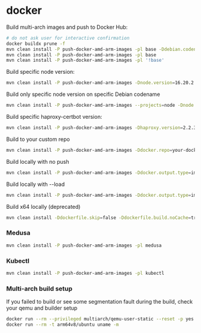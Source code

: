 # docker

Build multi-arch images and push to Docker Hub:
```bash
# do not ask user for interactive confirmation
docker buildx prune -f
mvn clean install -P push-docker-amd-arm-images -pl base -Ddebian.codename=bullseye-slim
mvn clean install -P push-docker-amd-arm-images -pl base
mvn clean install -P push-docker-amd-arm-images -pl '!base'
```

Build specific node version:
```bash
mvn clean install -P push-docker-amd-arm-images -Dnode.version=16.20.2
``` 

Build only specific node version on specific Debian codename
```bash
mvn clean install -P push-docker-amd-arm-images --projects=node -Dnode.version=16.20.2 -Ddebian.codename=bullseye-slim -Ddocker.push-arm-amd-image.phase=none -Ddocker.push-arm-amd-image-latest.phase=none
```

Build specific haproxy-certbot version:
```bash
mvn clean install -P push-docker-amd-arm-images -Dhaproxy.version=2.2.33
```

Build to your custom repo
```bash
mvn clean install -P push-docker-amd-arm-images -Ddocker.repo=your-docker-repo
```

Build locally with no push
```bash
mvn clean install -P push-docker-amd-arm-images -Ddocker.output.type=image
```

Build locally with --load
```bash
mvn clean install -P push-docker-amd-arm-images -Ddocker.output.type=image --projects="openjdk21" -am
```

Build x64 locally (deprecated)
```bash
mvn clean install -Ddockerfile.skip=false -Ddockerfile.build.noCache=true
```

### Medusa

```bash
mvn clean install -P push-docker-amd-arm-images -pl medusa
```

### Kubectl

```bash
mvn clean install -P push-docker-amd-arm-images -pl kubectl
```

### Multi-arch build setup
If you failed to build or see some segmentation fault during the build, check your qemu and builder setup

```bash
docker run --rm --privileged multiarch/qemu-user-static --reset -p yes
docker run --rm -t arm64v8/ubuntu uname -m
```
